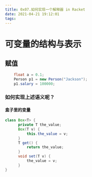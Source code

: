 ```yaml
---
title: 0x07.如何实现一个解释器 in Racket
date: 2021-04-21 19:12:01
tags:
---
```

# 可变量的结构与表示

## 赋值
```Java
    float a = 0.1;
    Person p1 = new Person("Jackson");
    p1.salary = 100000;
```

### 如何实现上述语义呢？

#### 盒子里的变量
``` Java
class Box<T> {
      private T the_value;
      Box(T v) {
          this.the_value = v;
      }
      T get() {
          return the_value;
      }
      void set(T v) {
          the_value = v;
      }
}
```

